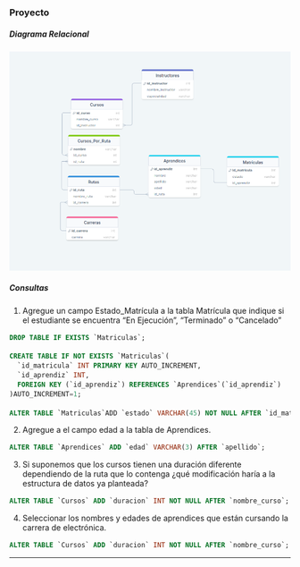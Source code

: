 ### Proyecto

##### Diagrama Relacional

![Alt text](diagramafinal.png) 

##### Consultas

1. Agregue un campo Estado_Matrícula a la tabla Matrícula que indique si el estudiante se encuentra “En Ejecución”, “Terminado” o “Cancelado”

  ```sql
  DROP TABLE IF EXISTS `Matriculas`;

  CREATE TABLE IF NOT EXISTS `Matriculas`(
    `id_matricula` INT PRIMARY KEY AUTO_INCREMENT,
    `id_aprendiz` INT,
    FOREIGN KEY (`id_aprendiz`) REFERENCES `Aprendices`(`id_aprendiz`)
  )AUTO_INCREMENT=1;

  ALTER TABLE `Matriculas`ADD `estado` VARCHAR(45) NOT NULL AFTER `id_matricula`;

  ```

2. Agregue a el campo edad a la tabla de Aprendices.

  ```sql
  ALTER TABLE `Aprendices` ADD `edad` VARCHAR(3) AFTER `apellido`;
  ```

3. Si suponemos que los cursos tienen una duración diferente dependiendo de la ruta que lo contenga ¿qué modificación haría a la estructura de datos ya planteada?

  ```sql
  ALTER TABLE `Cursos` ADD `duracion` INT NOT NULL AFTER `nombre_curso`;
  ```

4. Seleccionar los nombres y edades de aprendices que están cursando la carrera de electrónica.

  ```sql
  ALTER TABLE `Cursos` ADD `duracion` INT NOT NULL AFTER `nombre_curso`;
  ```

------
